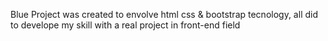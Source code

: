 Blue Project was created to envolve html css & bootstrap tecnology, all did to develope my skill with a real project in front-end field
